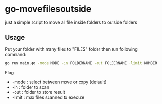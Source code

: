 # go-movefilesoutside
just a simple script to move all file inside folders to outside folders

## Usage

Put your folder with many files to "FILES" folder then run following command:

```bash
go run main.go -mode MODE -in FOLDERNAME -out FOLDERNAME -limit NUMBER
```
Flag
<ul>
<li>-mode : select between move or copy (default)</li>
<li>-in : folder to scan</li>
<li>-out : folder to store result</li>
<li>-limit : max files scanned to execute</li>
</ul>